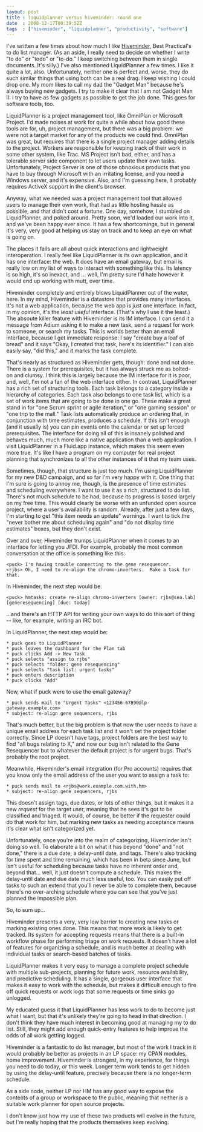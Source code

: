 ```yaml
---
layout: post
title : liquidplanner versus hiveminder: round one
date  : 2008-12-17T00:39:52Z
tags  : ["hiveminder", "liquidplanner", "productivity", "software"]
---
```

I've written a few times about how much I like
[Hiveminder](http://rjbs.manxome.org/rubric/entries/tags/hiveminder), Best
Practical's to do list manager.  (As an aside, I really need to decide on
whether I write "to do" or "todo" or "to-do."  I keep switching between them in
single documents.  It's silly.)  I've also mentioned LiquidPlanner a few times.
I like it quite a lot, also.  Unfortunately, neither one is perfect and, worse,
they do such similar things that using both can be a real drag.  I keep wishing
I could drop one.  My mom likes to call my dad the "Gadget Man" because he's
always buying new gadgets.  I try to make it clear that I am not Gadget Man II:
I try to have as few gadgets as possible to get the job done.  This goes for
software tools, too.

LiquidPlanner is a project management tool, like OmniPlan or Microsoft Project.
I'd made noises at work for quite a while about how good these tools are for,
uh, project management, but there was a big problem:  we were not a target
market for any of the products we could find.  OmniPlan was great, but requires
that there is a single project manager adding details to the project.  Workers
are responsible for keeping track of their work in some other system, like
Trac.  MS Project isn't bad, either, and has a tolerable server side component
to let users update their own tasks.  Unfortunately, Project Server is one of
those obnoxious products that you have to buy through Microsoft with an
irritating license, and you need a Windows server, and it's expensive.  Also,
and I'm guessing here, it probably requires ActiveX support in the client's
browser.

Anyway, what we needed was a project management tool that allowed users to
manage their own work, that had as little hosting hassle as possible, and that
didn't cost a fortune.  One day, somehow, I stumbled on LiquidPlanner, and
poked around.  Pretty soon, we'd loaded our work into it, and we've been happy
ever since.  It has a few shortcomings, but in general it's very, very good at
helping us stay on track and to keep an eye on what is going on.

The places it fails are all about quick interactions and lightweight
interoperation.  I really feel like LiquidPlanner is its own application, and
it has one interface: the web.  It does have an email gateway, but email is
really low on my list of ways to interact with something like this.  Its
latency is so high, it's so inexact, and ... well, I'm pretty sure I'd hate
however it would end up working with mutt, over time.

Hiveminder completely and entirely blows LiquidPlanner out of the water, here.
In my mind, Hiveminder is a datastore that provides many interfaces.  It's not
a web application, because the web app is just one interface.  In fact, in my
opinion, it's the *least useful* interface.  (That's why I use it the least.)
The absoute killer feature with Hiveminder is its IM interface.  I can send it
a message from Adium asking it to make a new task, send a request for work to
someone, or search my tasks.  This is worlds better than an email interface,
because I get immediate response: I say "create buy a loaf of bread" and it
says "Okay, I created that task, here's its identifier." I can also easily say,
"did this," and it marks the task complete.

That's nearly as structured as Hiveminder gets, though: done and not done.
There is a system for prerequisites, but it has always struck me as bolted-on
and clumsy.  I think this is largely because the IM interface for it is poor,
and, well, I'm not a fan of the web interface either.  In contrast,
LiquidPlanner has a rich set of structuring tools.  Each task belongs to a
category inside a hierarchy of categories.  Each task also belongs to one task
list, which is a set of work items that are going to be done in one go.  These
make a great stand in for "one Scrum sprint or agile iteration," or "one gaming
session" or "one trip to the mall."  Task lists automatically produce an
ordering that, in conjunction with time estimates, produces a schedule.  If
this isn't enough (and it usually is) you can pin events onto the calendar or
set up forced prerequisites.  The interface for doing all of this is insanely
polished and behaves much, much more like a native application than a web
application.  I visit LiquidPlanner in a Fluid.app instance, which makes this
seem even more true.  It's like I have a program on my computer for real
project planning that synchronizes to all the other instances of it that my
team uses.

Sometimes, though, that structure is just too much.  I'm using LiquidPlanner
for my new D&D campaign, and so far I'm very happy with it.  One thing that I'm
sure is going to annoy me, though, is the presence of time estimates and
scheduling everywhere.  I want to use it as a rich, structured to do list.
There's not much schedule to be had, because its progress is based largely on
my free time.  This would clearly be worse with an unfunded open source
project, where a user's availability is random.  Already, after just a few
days, I'm starting to get "this item needs an update" warnings.  I want to
tick the "never bother me about scheduling again" and "do not display time
estimates" boxes, but they don't exist.

Over and over, Hiveminder trumps LiquidPlanner when it comes to an interface
for letting you JFDI.  For example, probably the most common conversation at
the office is something like this:

    <puck> I'm having trouble connecting to the gene resequencer.
    <rjbs> Oh, I need to re-align the chromo-inverters.  Make a task for that.

In Hiveminder, the next step would be:

    <puck> hmtasks: create re-align chromo-inverters [owner: rjbs@sea.lab]
    [generesequencing] [due: today]

...and there's an HTTP API for writing your own ways to do this sort of thing
-- like, for example, writing an IRC bot.

In LiquidPlanner, the next step would be:

    * puck goes to LiquidPlanner
    * puck leaves the dashboard for the Plan tab
    * puck clicks Add -> New Task
    * puck selects "assign to rjbs"
    * puck selects "folder: gene resequencing"
    * puck selects "task list: urgent tasks"
    * puck enters description
    * puck clicks "Add"

Now, what if puck were to use the email gateway?

    * puck sends mail to "Urgent Tasks" <123456-67890@lp-gateway.example.com>
    * subject: re-align gene sequencers, rjbs

That's much better, but the big problem is that now the user needs to have a
unique email address for each task list and it won't set the project folder
correctly.  Since LP doesn't have tags, project folders are the best way to
find "all bugs relating to X," and now our bug isn't related to the Gene
Resequencer but to whatever the default project is for urgent bugs.  That's
probably the root project.

Meanwhile, Hiveminder's email integration (for Pro accounts) requires that you
know only the email address of the user you want to assign a task to:

    * puck sends mail to <rjbs@work.example.com.with.hm>
    * subject: re-align gene sequencers, rjbs

This doesn't assign tags, due dates, or lots of other things, but it makes it a
new *request* for the target user, meaning that he sees it's got to be
classified and triaged.  It would, of course, be better if the requester could
do that work for him, but marking new tasks as needing acceptance means it's
clear what isn't categorized yet.

Unfortunately, once you're into the realm of categorizing, Hiveminder isn't
doing so well.  To elaborate a bit on what it has beyond "done" and "not done,"
there is a due date, a delay-until date, and tags.  There's also tracking for
time spent and time remaining, which has been in beta since June, but isn't
useful for scheduling because tasks have no inherent order and, beyond that...
well, it just doesn't compute a schedule.  This makes the delay-until date and
due date much less useful, too.  You can easily put off tasks to such an extend
that you'll never be able to complete them, because there's no over-arching
schedule where you can see that you've just planned the impossible plan.

So, to sum up...

Hiveminder presents a very, very low barrier to creating new tasks or marking
existing ones done.  This means that more work is likely to get tracked.  Its
system for accepting requests means that there is a built-in workflow phase for
performing triage on work requests.  It doesn't have a lot of features for
organizing a schedule, and is much better at dealing with individual tasks or
search-based batches of tasks.

LiquidPlanner makes it very easy to manage a complete project schedule with
multiple sub-projects, planning for future work, resource availability, and
predictive scheduling.  It has a single, gorgeous user interface that makes it
easy to work with the schedule, but makes it difficult enough to fire off quick
requests or work logs that some requests or time sinks go unlogged.

My educated guess it that LiquidPlanner has less work to do to become just what
I want, but that it's unlikely they're going to head in that direction.  I
don't think they have much interest in becoming good at managing my to do list.
Still, they might add enough quick-entry features to help improve the odds of
all work getting logged.

Hiveminder is a fantastic to do list manager, but most of the work I track in
it would probably be better as projects in an LP space: my CPAN modules, home
improvement.  Hiveminder is strongest, in my experience, for things you need to
do today, or this week.  Longer term work tends to get hidden by using the
delay-until feature, precisely because there is no longer-term schedule.

As a side node, neither LP nor HM has any good way to expose the contents of a
group or workspace to the public, meaning that neither is a suitable work
planner for open source projects.

I don't know just how my use of these two products will evolve in the future,
but I'm really hoping that the products themselves keep evolving.

